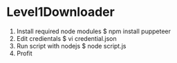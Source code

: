 # Level1Downloader
1) Install required node modules 
   $ npm install puppeteer
2) Edit credientals
   $ vi credential.json
3) Run script with nodejs
   $ node script.js
4) Profit  
